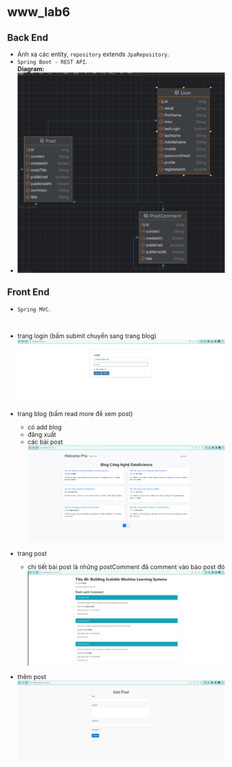 # www_lab6
## Back End
- Ánh xạ các entity, `repository` extends `JpaRepository`. <br>
- `Spring Boot - REST API`.  <br>
  **Diagram:**
- ![img.png](img.png)
## Front End
- `Spring MVC`.  <br>

  <br>
- trang login (bấm submit chuyển sang trang blog)
![img_1.png](img_1.png)
- trang blog (bấm read more để xem post)
  + có add blog
  + đăng xuất
  + các bài post
![img_6.png](img_6.png)
- trang post
  + chi tiết bài post là những postComment đã comment vào bào post đó
![img_7.png](img_7.png)
- thêm post
![img_8.png](img_8.png)
